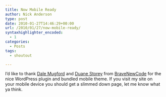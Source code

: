 ```yaml
---
title: Now Mobile Ready
author: Nick Anderson
type: post
date: 2010-01-27T14:46:29+00:00
url: /2010/01/27/now-mobile-ready/
syntaxhighlighter_encoded:
  - 1
categories:
  - Posts
tags:
  - shoutout

---
```

I&#8217;d like to thank ﻿﻿﻿[Dale Mugford][1] and [Duane Storey][2] from [BraveNewCode][3] for the nice WordPress plugin and bundled mobile theme. If you visit my site on your mobile device you should get a slimmed down page, let me know what ya think.

 [1]: http://www.dalemugford.com/
 [2]: http://www.duanestorey.com/
 [3]: http://www.bravenewcode.com